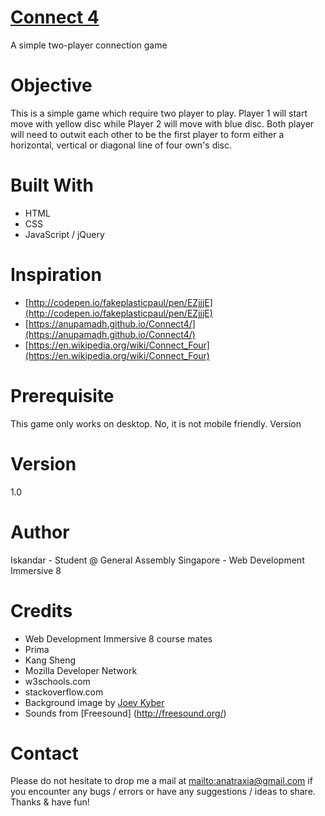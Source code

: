 
# [Connect 4](https://wdi-sg.github.io/wdi-project-1-anatraxia/)
A simple two-player connection game

# Objective
This is a simple game which require two player to play.
Player 1 will start move with yellow disc while Player 2 will move with blue disc.
Both player will need to outwit each other to be the first player to form either a horizontal, vertical or diagonal line of four own's disc.

# Built With

* HTML
* CSS
* JavaScript / jQuery

# Inspiration

* [http://codepen.io/fakeplasticpaul/pen/EZjjjE](http://codepen.io/fakeplasticpaul/pen/EZjjjE)
* [https://anupamadh.github.io/Connect4/](https://anupamadh.github.io/Connect4/)
* [https://en.wikipedia.org/wiki/Connect_Four](https://en.wikipedia.org/wiki/Connect_Four)


# Prerequisite

This game only works on desktop.
No, it is not mobile friendly.
Version

# Version
1.0

# Author
Iskandar - Student @ General Assembly Singapore - Web Development Immersive 8

# Credits

* Web Development Immersive 8 course mates
* Prima
* Kang Sheng
* Mozilla Developer Network
* w3schools.com
* stackoverflow.com
* Background image by [Joey Kyber](https://unsplash.com/@jtkyber1)
* Sounds from [Freesound] (http://freesound.org/)

# Contact

Please do not hesitate to drop me a mail at <mailto:anatraxia@gmail.com> if you encounter any bugs / errors or have any suggestions / ideas to share. Thanks & have fun!
